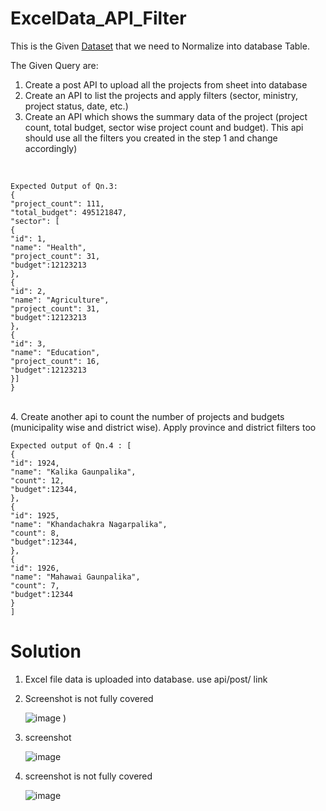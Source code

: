# ExcelData_API_Filter

This is the Given [Dataset](https://docs.google.com/spreadsheets/d/1z9ioyt1v-BtpOn7BK8WGL76zuO9UKJWQ0G-tiS-_zvg/edit#gid=0) that we need to Normalize into  database Table.

The Given Query are:

1.  Create a post API to upload all the projects from sheet into database
2.  Create an API to list the projects and apply filters (sector, ministry, project status, date,
etc.)
3.  Create an API which shows the summary data of the project (project count, total budget,
sector wise project count and budget). This api should use all the filters you created in the
step 1 and change accordingly) 
<br>

    Expected Output of Qn.3:
    {
    "project_count": 111,
    "total_budget": 495121847,
    "sector": [
    {
    "id": 1,
    "name": "Health",
    "project_count": 31,
    "budget":12123213
    },
    {
    "id": 2,
    "name": "Agriculture",
    "project_count": 31,
    "budget":12123213
    },
    {
    "id": 3,
    "name": "Education",
    "project_count": 16,
    "budget":12123213
    }]
    }
<br>
4.  Create another api to count the number of projects and budgets (municipality wise and
district wise). Apply province and district filters too
<br>

    Expected output of Qn.4 : [
    {
    "id": 1924,
    "name": "Kalika Gaunpalika",
    "count": 12,
    "budget":12344,
    },
    {
    "id": 1925,
    "name": "Khandachakra Nagarpalika",
    "count": 8,
    "budget":12344,
    },
    {
    "id": 1926,
    "name": "Mahawai Gaunpalika",
    "count": 7,
    "budget":12344
    }
    ]
    
# Solution

1.  Excel file data is uploaded into database. use  api/post/ link

2.  Screenshot is not fully covered

    ![image](https://user-images.githubusercontent.com/61791226/210054415-cca78958-5364-4554-98a7-7ffe3d73bcd3.png)
    )

3.  screenshot  

    ![image](https://user-images.githubusercontent.com/61791226/210054471-cb63ab88-167d-4191-a772-8bf278636a5d.png)

4.  screenshot is not fully covered

    ![image](https://user-images.githubusercontent.com/61791226/210054542-02b179d6-37fb-4707-92c1-2a9353a56a84.png)

